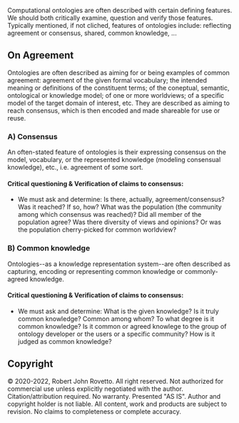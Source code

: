 Computational ontologies are often described with certain defining features. We should both critically examine, question and verify those features.
Typically mentioned, if not cliched, features of ontologies include: reflecting agreement or consensus, shared, common knowledge, ...

## On Agreement

Ontologies are often described as aiming for or being examples of common agreement: agreement of the given formal vocabulary; the intended meaning or definitions of the constituent terms; of the coneptual, semantic, ontological or knowledge model; of one or more worldviews; of a specific model of the target domain of interest, etc. They are described as aiming to reach consensus, which is then encoded and made shareable for use or reuse.

### A) Consensus 

An often-stated feature of ontologies is their expressing consensus on the model, vocabulary, or the represented knowledge (modeling consensual knowledge), etc., i.e. agreement of some sort. 
#### Critical questioning & Verification of claims to consensus: 
- We must ask and determine: Is there, actually, agreement/consensus? Was it reached? If so, how? What was the population (the community among which consensus was reached)? Did all member of the population agree? Was there diversity of views and opinions? Or was the population cherry-picked for common worldview?  

### B) Common knowledge
Ontologies--as a knowledge representation system--are often described as capturing, encoding or representing common knowledge or commonly-agreed knowledge.
#### Critical questioning & Verification of claims to consensus:
- We must ask and determine: What is the given knowledge? Is it truly common knowledge? Common among whom? To what degree is it common knowledge? Is it common or agreed knowlege to the group of ontology developer or the users or a specific community? How is it judged as common knowledge?

## Copyright
© 2020-2022, Robert John Rovetto. All right reserved.
Not authorized for commercial use unless explicitly negotiated with the author. Citation/attribution required.
No warranty. Presented "AS IS". Author and copyright holder is not liable. All content, work and products are subject to revision. No claims to completeness or complete accuracy.
